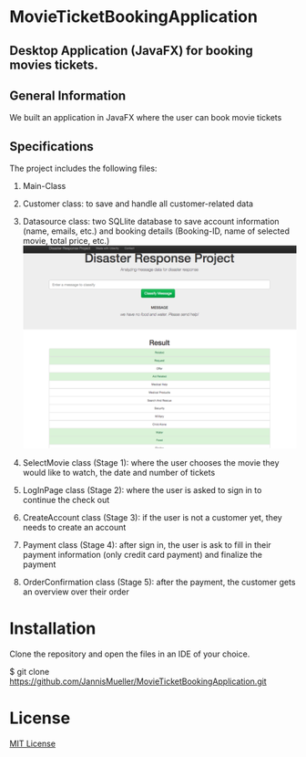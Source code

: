 # MovieTicketBookingApplication

##  Desktop Application (JavaFX) for booking movies tickets.

## General Information
We built an application in JavaFX where the user can book movie tickets


## Specifications
The project includes the following files:

1. Main-Class

2. Customer class: to save and handle all customer-related data

3. Datasource class: two SQLlite database to save account information (name, emails, etc.) and booking details (Booking-ID, name of selected movie, total price, etc.)
  ![alt text](https://github.com/JannisMueller/Disaster-Response-Pipeline/blob/master/disaster_app_screenshot.png)

4. SelectMovie class (Stage 1): where the user chooses the movie they would like to watch, the date and number of tickets

5. LogInPage class (Stage 2): where the user is asked to sign in to continue the check out

6. CreateAccount class (Stage 3): if the user is not a customer yet, they needs to create an account 

7. Payment class (Stage 4): after sign in, the user is ask to fill in their payment information (only credit card payment) and finalize the payment

8. OrderConfirmation class (Stage 5): after the payment, the customer gets an overview over their order



# Installation
Clone the repository and open the files in an IDE of your choice.  

$ git clone https://github.com/JannisMueller/MovieTicketBookingApplication.git

# License 

[MIT License](https://opensource.org/licenses/MIT)

